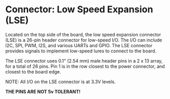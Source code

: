 # Connector: Low Speed Expansion (LSE)

Located on the top side of the board, the low speed expansion connector (LSE) 
is a 26-pin header connector for low-speed I/O. The I/O can include I2C, SPI, 
PWM, I2S, and various UARTs and GPIO. The LSE connector provides signals 
to implement low-speed lures to connect to the board.

The LSE connector uses 0.1" (2.54 mm) male header pins in a 2 x 13 array,
for a total of 26 pins. Pin 1 is in the row closest to the power connector,
and closest to the board edge.

NOTE: All I/O on the LSE connector is at 3.3V levels.

**THE PINS ARE NOT 5v TOLERANT!**

